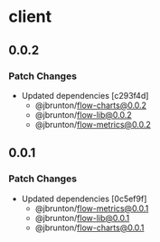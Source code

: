 # client

## 0.0.2

### Patch Changes

- Updated dependencies [c293f4d]
  - @jbrunton/flow-charts@0.0.2
  - @jbrunton/flow-lib@0.0.2
  - @jbrunton/flow-metrics@0.0.2

## 0.0.1

### Patch Changes

- Updated dependencies [0c5ef9f]
  - @jbrunton/flow-metrics@0.0.1
  - @jbrunton/flow-lib@0.0.1
  - @jbrunton/flow-charts@0.0.1
